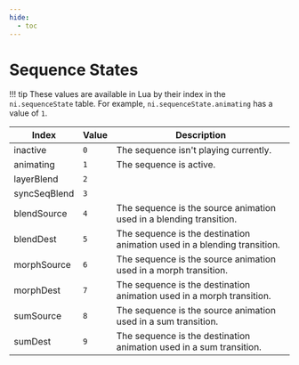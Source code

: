 ```yaml
---
hide:
  - toc
---
```


# Sequence States

!!! tip
	These values are available in Lua by their index in the `ni.sequenceState` table. For example, `ni.sequenceState.animating` has a value of `1`.

Index        | Value  | Description
------------ | ------ | ------------------------
inactive     | `0`    | The sequence isn't playing currently.
animating    | `1`    | The sequence is active.
layerBlend   | `2`    |
syncSeqBlend | `3`    |
blendSource  | `4`    | The sequence is the source animation used in a blending transition.
blendDest    | `5`    | The sequence is the destination animation used in a blending transition.
morphSource  | `6`    | The sequence is the source animation used in a morph transition.
morphDest    | `7`    | The sequence is the destination animation used in a morph transition.
sumSource    | `8`    | The sequence is the source animation used in a sum transition.
sumDest      | `9`    | The sequence is the destination animation used in a sum transition.
